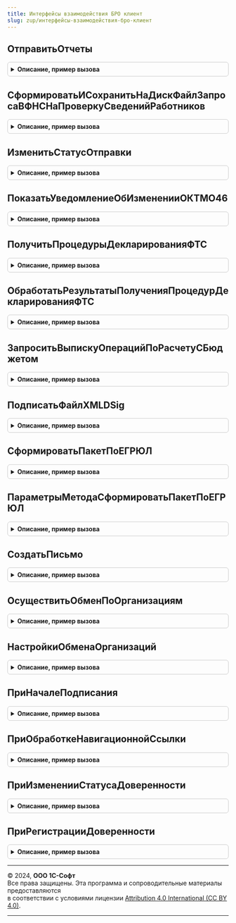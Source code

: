 ```yaml
---
title: Интерфейсы взаимодействия БРО клиент
slug: zup/интерфейсы-взаимодействия-бро-клиент
---
```



## ОтправитьОтчеты
<details style="margin: 1em 0; padding: 0.5em; border: 1px solid #ccc; border-radius: 6px;">

<summary style="font-weight: bold; cursor: pointer;">Описание, пример вызова</summary>

```bsl

// Групповая отправка отчетов
//
// Параметры:
//  ВыполняемоеОповещение	 - ОписаниеОповещения - описание оповещения, вызываемого после завершения отправки.
//  Ссылки					 - Массив - Массив ссылок на рег. отчеты.
//
Процедура ОтправитьОтчеты(ВыполняемоеОповещение, Ссылки) Экспорт
```

Пример вызова
```bsl
ИнтерфейсыВзаимодействияБРОКлиент.ОтправитьОтчеты(ВыполняемоеОповещение, Ссылки) 
```
</details>

## СформироватьИСохранитьНаДискФайлЗапросаВФНСНаПроверкуСведенийРаботников
<details style="margin: 1em 0; padding: 0.5em; border: 1px solid #ccc; border-radius: 6px;">

<summary style="font-weight: bold; cursor: pointer;">Описание, пример вызова</summary>

```bsl

// Процедура создает и записывает на диск файл(-ы) для представления в налоговую инспекцию
// запроса работодателя на проверку ИНН, ФИО, СНИЛС работающих лиц в электронной форме.
//
// Параметры:
//  СтруктураПараметров - Структура - варианты свойств:
//     Вариант 1:
//        * Организация - СправочникСсылка.Организации - организация, по работникам
//                        которой будут формироваться сведения для файла;
//        * ДатаПодписи - Дата - дата, на которую будут формироваться сведения для файла;
//        * РазмерПачки - Число - допустимое количество физических лиц в одном файле
//                        (необязательный параметр, по умолчанию допустимое количество равно 200;
//                        в случае превышения, будет записано необходимое количество файлов).
//     Вариант 2:
//        * РасчетПоСтраховымВзносам - ДокументСсылка.РегламентированныйОтчет - документ,
//                        по данным которого будут формироваться сведения для файла;
//        * РазмерПачки - Число - допустимое количество физических лиц в одном файле
//                        (необязательный параметр, по умолчанию допустимое количество равно 200;
//                        в случае превышения, будет записано необходимое количество файлов).
//
Процедура СформироватьИСохранитьНаДискФайлЗапросаВФНСНаПроверкуСведенийРаботников(СтруктураПараметров) Экспорт
```

Пример вызова
```bsl
ИнтерфейсыВзаимодействияБРОКлиент.СформироватьИСохранитьНаДискФайлЗапросаВФНСНаПроверкуСведенийРаботников(СтруктураПараметров) 
```
</details>

## ИзменитьСтатусОтправки
<details style="margin: 1em 0; padding: 0.5em; border: 1px solid #ccc; border-radius: 6px;">

<summary style="font-weight: bold; cursor: pointer;">Описание, пример вызова</summary>

```bsl

// Процедура предназначена для установки вручную статуса отправки из экранных форм объектов,
// отображаемых на закладке "Отчеты" формы "1С-Отчетность", путем выбора значения из выпадающего списка.
//
// Параметры:
//  ПараметрыИзменения - Структура со свойствами:
//    "Форма" - ФормаКлиентскогоПриложения - форма регл. отчета или уведомления о спецрежимах налогообложения;
//    "Организация" - СправочникСсылка.Организации - организация;
//    "КонтролирующийОрган" - Перечисление.ТипыКонтролирующихОрганов - контролирующий орган;
//    "ТекстВопроса" (необязательный) - Строка - текст предупреждения при попытке установить статус "Сдано".
//
Процедура ИзменитьСтатусОтправки(ПараметрыИзменения) Экспорт
```

Пример вызова
```bsl
ИнтерфейсыВзаимодействияБРОКлиент.ИзменитьСтатусОтправки(ПараметрыИзменения) 
```
</details>

## ПоказатьУведомлениеОбИзмененииОКТМО46
<details style="margin: 1em 0; padding: 0.5em; border: 1px solid #ccc; border-radius: 6px;">

<summary style="font-weight: bold; cursor: pointer;">Описание, пример вызова</summary>

```bsl

// Показывает организациям из Московской области уведомление об изменении ОКТМО в 2018 году.
//
// Параметры:
//   Организация - СправочникСсылка.Организации - ссылка на организацию для которой нужно вывести уведомление.
//   ОповещениеПродолжения - ОписаниеОповещения - описание оповещения, вызываемого после закрытия формы.
//
Процедура ПоказатьУведомлениеОбИзмененииОКТМО46(Организация, ОповещениеПродолжения = Неопределено) Экспорт
```

Пример вызова
```bsl
ИнтерфейсыВзаимодействияБРОКлиент.ПоказатьУведомлениеОбИзмененииОКТМО46(Организация, ОповещениеПродолжения);
```
</details>

## ПолучитьПроцедурыДекларированияФТС
<details style="margin: 1em 0; padding: 0.5em; border: 1px solid #ccc; border-radius: 6px;">

<summary style="font-weight: bold; cursor: pointer;">Описание, пример вызова</summary>

```bsl

// Возвращает процедуры таможенного декларирования на сайте ФТС edata.customs.ru,
// при необходимости, запрашивает логин и пароль портала ФТС и может запомнить их в 1С-Отчетности.
//
// Параметры:
//   ОповещениеОЗавершении - ОписаниеОповещения - описание процедуры, принимающей результат.
//     Результат - структура дополнительных параметров получения при РежимыРаботы.ТолькоПолучитьНастройки = Истина,
//       включает элементы "ПараметрыОтправки" и "ПараметрыСоединения" для вызова функции
//       "ИнтерфейсыВзаимодействияБРОВызовСервера.ПолучитьПроцедурыДекларированияФТСССервера", иначе Массив:
//       * РегистрационныйНомер  - Строка - пример: "10013160/160620/0302033", "null" - не задан
//                                          (для выпущенных и зарегистрированных ДТ всегда задан)
//       * ДатаСоздания          - Строка - пример: "2020-06-16T17:26:16";
//       * ТипПроцедуры          - Строка - пример: "ЭК 10", "ИМ 40", число кода процедуры согласно классификатору
//                                          в решении Комиссии Таможенного союза от 20.09.2010 N 378
//                                          (ред. от 21.04.2020) "О классификаторах, используемых для заполнения
//                                          таможенных документов", приложении 1
//                                          HTTP://www.consultant.ru/document/cons_doc_LAW_105110/ec01d1f8f765126d090770e15d2f714e88c4bc67/
//       * Статус                - Строка - пример: "10", у старых ДТ пустая строка; классификатор статусов
//                                          есть в решении Комиссии Таможенного союза от 20.09.2010 N 378
//                                          (ред. от 21.04.2020) "О классификаторах, используемых для заполнения
//                                          таможенных документов", приложении 14
//                                          HTTP://www.consultant.ru/document/cons_doc_LAW_105110/6b14436828c8d727b30feb8feaf7b8f9585b03cd/
//           Только для РежимПолучения = "":
//       * Примечание            - Строка.
//           Только для РежимПолучения = "ВыпущенныеДТ":
//       * ВсегоТоваровМест      - Строка - пример: "3/2"
//       * ОбщаяСтоимость        - Строка - пример: "8 620 403,79 RUB"
//       * ДатаРешения           - Строка - пример: "16.06.2020"
//       * Отправитель           - Строка - пример: ""MICROSOFT IRELAND OPERATIONS LTD" СО СКЛАДА "TEST" ИНН  КПП "
//       * Получатель            - Строка - пример: "ООО "Тест" ИНН 9620030509 КПП 962001001"
//       * СтранаОтправления     - Строка - пример: "НИДЕРЛАНДЫ"
//       * СтранаНазначения      - Строка - пример: "РОССИЯ"
//       * СтранаПроисхождения   - Строка - пример: "РАЗНЫЕ", "КИТАЙ"
//       * ОтветственныйЗаФинУрегулирование - Строка - пример: "ООО "Тест" ИНН 9620030509 КПП 962001001" (при импорте)
//       * Идентификатор         - Строка - пример: "f9c0e49e-f5b8-3e27-b9b4-84fdf001985c"
//       * ПроцедураВЛК          - Строка - пример: "null"
//       * ДатаРегистрации       - Строка - пример: "2020-06-16T00:00:00"
//       * КодРегистрации        - Строка - пример: "10015160"
//       * ПорядковыйНомер       - Строка - пример: "0305033"
//       * Декларант             - Строка - пример: "ООО "Тест" ИНН 9620030509 КПП 962001001"
//       * ИмяОтправителя        - Строка - пример: ""MICROSOFT IRELAND OPERATIONS LTD" СО СКЛАДА "TEST""
//       * ИмяПолучателя         - Строка - пример: "ООО "Тест""
//       * Модель                - Строка - пример: "AUDRequest"
//       * ИмяСтатуса            - Строка - пример: "Saved"
//       * Версия                - Строка - пример: "4.2.0/1.0.0"
//   Организация           - СправочникСсылка.Организации - ссылка на организацию,
//                                                          настройки обмена с ФТС которой используются.
//   РежимПолучения        - Строка - "ВыпущенныеДТ" для выпущенных и зарегистриорванных деклараций на товары,
//                                    примеры результатов приведены для этого варианта;
//                                  - "" для заводимых вручную в личном кабинете ФТС процедур декларирования.
//   Отборы - Структура с необязательными свойствами, по которым выполняется отбор, если свойства присутствуют, заданы:
//     * ТипПроцедуры         - Строка - "ЭК" - экспорт, "ИМ" - импорт;
//     * ДатаРешенияС         - Дата;
//     * ДатаРешенияПо        - Дата;
//     * РегистрационныйНомер - Строка.
//   РежимыРаботы - Неопределено или Структура, в которой могут быть элементы:
//     * ТолькоПолучитьНастройки                   - Булево - по умолчанию Ложь, только получение или ввод параметров
//                                                   настройки;
//     * ПовторятьЗапросПароляПриОшибке            - Булево - по умолчанию Истина, в том числе учитывается в процедуре
//                                                   "ОбработатьРезультатыПолученияПроцедурДекларированияФТС";
//     * ПоказыватьДиалогПриОшибкеДоступаВИнтернет - Булево - по умолчанию Истина,  в том числе учитывается в процедуре
//                                                   "ОбработатьРезультатыПолученияПроцедурДекларированияФТС".
//
Процедура ПолучитьПроцедурыДекларированияФТС( Экспорт
```

Пример вызова
```bsl
ИнтерфейсыВзаимодействияБРОКлиент.ПолучитьПроцедурыДекларированияФТС();
```
</details>

## ОбработатьРезультатыПолученияПроцедурДекларированияФТС
<details style="margin: 1em 0; padding: 0.5em; border: 1px solid #ccc; border-radius: 6px;">

<summary style="font-weight: bold; cursor: pointer;">Описание, пример вызова</summary>

```bsl

// Обрабатывает результаты получения процедур таможенного декларирования товаров с сайта ФТС.
//
// Параметры:
//   ОповещениеОЗавершении - ОписаниеОповещения - описание процедуры, принимающей результат.
//     Результат - при незаданном оповещении "ОповещениеОПолученииНастроек" принимает результат вместо него,
//                 а также принимает Массив с полученными таможенными декларациями, формат описан в оповещении
//                 процедуры "ПолучитьПроцедурыДекларированияФТС".
//   ПроцедурыДекларирования - Неопределено или Массив процедур декларирования, результат функции
//                             "ИнтерфейсыВзаимодействияБРОВызовСервера.ПолучитьПроцедурыДекларированияФТСССервера".
//   ДополнительныеПараметрыПолучения - Структура - результат вызова процедуры "ПолучитьПроцедурыДекларированияФТС"
//                                                  при РежимыРаботы.ТолькоПолучитьНастройки = Истина,
//                                                  возвращает результаты в оповещение, заданное этой процедурой.
//   ОповещениеОПолученииНастроек - ОписаниеОповещения - описание процедуры, принимающей результат получения настроек,
//                                                       при незаданном значении вызывается "ОповещениеОЗавершении".
//     Результат - структура дополнительных параметров получения при РежимыРаботы.ТолькоПолучитьНастройки = Истина
//                 вызова процедуры "ПолучитьПроцедурыДекларированияФТС" в случае повтора попытки соединения
//                 или ввоза пароля.
//
Процедура ОбработатьРезультатыПолученияПроцедурДекларированияФТС( Экспорт
```

Пример вызова
```bsl
ИнтерфейсыВзаимодействияБРОКлиент.ОбработатьРезультатыПолученияПроцедурДекларированияФТС();
```
</details>

## ЗапроситьВыпискуОперацийПоРасчетуСБюджетом
<details style="margin: 1em 0; padding: 0.5em; border: 1px solid #ccc; border-radius: 6px;">

<summary style="font-weight: bold; cursor: pointer;">Описание, пример вызова</summary>

```bsl

Процедура ЗапроситьВыпискуОперацийПоРасчетуСБюджетом(ОповещениеОЗавершении, Организация, РегистрацияВНалоговомОргане, Год) Экспорт
```

Пример вызова
```bsl
ИнтерфейсыВзаимодействияБРОКлиент.ЗапроситьВыпискуОперацийПоРасчетуСБюджетом(ОповещениеОЗавершении, Организация, РегистрацияВНалоговомОргане, Год) 
```
</details>

## ПодписатьФайлXMLDSig
<details style="margin: 1em 0; padding: 0.5em; border: 1px solid #ccc; border-radius: 6px;">

<summary style="font-weight: bold; cursor: pointer;">Описание, пример вызова</summary>

```bsl

// Подписать файл XML в формате XMLDSig сертификатом учетной записи документообороат или заданным явно,
// по умолчанию в формате, используемом для СЗВ-ТД.
//
// Параметры:
//   ОповещениеОЗавершении      - ОписаниеОповещения - описание процедуры, принимающей результат.
//     Результат                  - Строка - адрес временного хранилища с двоичными данными подписанного файла,
//                                  Неопределено - при ошибке.
//   ОрганизацияИлиСертификат   - СправочникСсылка.Организации или
//                                СправочникСсылка.УчетныеЗаписиДокументооборота или,
//                                Строка - отпечаток сертификата или,
//                                Структура - структура свойств сертификата в формате
//                                  "КриптографияЭДКОКлиент.НайтиСертификат".
//   АдресДанных                - Строка - адрес временного хранилища с двоичными данными файла, который нужно
//                                  подписать.
//   НастройкиПодписи           - Неопределено - при незаданном значении используются настройки для подписи СЗВ-ТД,
//                                Структура - может передавать специфические настройки подписи, в формате, используемом
//                                  в обработке "ДокументооборотСКонтролирующимиОрганами"
//                                  форме "КонтейнерКлиентскихМетодов" у процедуры "ПодписатьФайлXMLDSig".
//
Процедура ПодписатьФайлXMLDSig( Экспорт
```

Пример вызова
```bsl
ИнтерфейсыВзаимодействияБРОКлиент.ПодписатьФайлXMLDSig();
```
</details>

## СформироватьПакетПоЕГРЮЛ
<details style="margin: 1em 0; padding: 0.5em; border: 1px solid #ccc; border-radius: 6px;">

<summary style="font-weight: bold; cursor: pointer;">Описание, пример вызова</summary>

```bsl

// Объединяет сканы в многостраничные tif-документы, затем подписывает их и формирует пакет для ФНС.
//
// Параметры:
//  Параметры	 - Структура - описание см в методе ПараметрыМетодаСформироватьПакетПоЕГРЮЛ
//
Процедура СформироватьПакетПоЕГРЮЛ(Параметры) Экспорт
```

Пример вызова
```bsl
ИнтерфейсыВзаимодействияБРОКлиент.СформироватьПакетПоЕГРЮЛ(Параметры) 
```
</details>

## ПараметрыМетодаСформироватьПакетПоЕГРЮЛ
<details style="margin: 1em 0; padding: 0.5em; border: 1px solid #ccc; border-radius: 6px;">

<summary style="font-weight: bold; cursor: pointer;">Описание, пример вызова</summary>

```bsl

// Описание параметров для метода СформироватьПакетПоЕГРЮЛ
//
// Параметры:
//  ОповещениеОЗавершении	 - ОповещениеОповещения - в данную процедуру будет передан результат:
//								Структура:
//									* Выполнено - Булево
//									* Адрес - Строка - Адрес во временном хранилище, в котором содержатся двоичные данные пакета.
//											Неопределено, если Выполнено Ложь.
//									* ИмяПакета - Строка - Имя файла архива. Неопределено, если Выполнено Ложь.
//									* ТекстИнформации - Строка
//									* ОтправкаСсылка - СправочникСсылка.ОтправкиРегистрацияЮЛ
//									* ТипОшибки - Число
//								или
//								Неопределено - в случае если пользователь нажал Отменить в форме выбора сертификата
//												или в форме ввода пароля для облачного сертификата
//  Заявление	 			 - ДокументСсылка.УведомлениеОСпецрежимахНалогообложения
//  КодНО		 			 - Строка(4) - код налогового органа, в который будет подаваться заявление
//  ОписаниеФайлов			 - Массив структур - содержит структуры с описанием приложенных сканов:
//								* ВидДокумента - Перечисление.ВидыДокументовДляЭлГосРегистрации - вид документа
// 								* АдресаФайлов - Массив - Массив адресов сканов во временном хранилище, содержащих двоичные
// 										данные файлов. Последовательность адресов в массиве	будет определять последовательность
//										листов в итоговом tif. Разрешены следующие форматы сканов - BMP, GIF, JPEG, PNG, TIFF.
//								* ТипыСодержимогоЗаявления - Перечисления.ТипыСодержимогоФайлов.XML, если заявление в формате XML,
//										отсутствует или пустое в остальных случаях
//  СпособПредоставленияОтвета - Перечисление.СпособыОтветаНаЭлГосРегистрацию - Способ получения ответа от ФНС
//	ЭлПочтаЗаявителя 		 - Строка - электронная почта заявителя
//	ИННЗаявителя 		     - Строка(12) - ИНН физ.лица заявителя. Пустая строка или строка из 12 нулей, если ИНН отсутствует
//	ПодписатьПакет			 - Булево - показать кнопку "Подписать" на форме
//	ОтправитьПакет			 - Булево - показать кнопку "Подписать и отправить" на форме
//	ВыводитьСообщения		 - Булево - выводить сообщения пользователю об статусе отправки или формирования пакета
//
Функция ПараметрыМетодаСформироватьПакетПоЕГРЮЛ() Экспорт
```

Пример вызова
```bsl
Результат = ИнтерфейсыВзаимодействияБРОКлиент.ПараметрыМетодаСформироватьПакетПоЕГРЮЛ() 
```
</details>

## СоздатьПисьмо
<details style="margin: 1em 0; padding: 0.5em; border: 1px solid #ccc; border-radius: 6px;">

<summary style="font-weight: bold; cursor: pointer;">Описание, пример вызова</summary>

```bsl

// Открыть форму отправки письма в контролирующие органы
//
// Параметры:
//  Форма                     - ФормаКлиентскогоПриложения - владелец,
//  Организация               - Справочники.ОрганизацияСсылка,
//  КонтролирующийОрган       - Строка - "ФНС", "ПФР" или "ФСГС",
//  КодКонтролирующегоОргана  - Строка - при незаполненном значении подставляется из свойств организации,
//  Тема                      - Строка - при незаполненном значении берется из имени первого вложения,
//  Вложения - СписокЗначений - значение задает адрес во временном хранилище двоичных данных вложения, представление задает имя файла вложения,
//  ДополнительныеРеквизиты   - Структура:
//    * Содержание  - Строка - необязательный ключ, при незаполненном значении берется тема,
//    * Комментарий - Строка - необязательный ключ,
//    * Категория   - Строка - необязательный ключ, определяется автоматически по имени вложения.
//
Процедура СоздатьПисьмо( Экспорт
```

Пример вызова
```bsl
ИнтерфейсыВзаимодействияБРОКлиент.СоздатьПисьмо();
```
</details>

## ОсуществитьОбменПоОрганизациям
<details style="margin: 1em 0; padding: 0.5em; border: 1px solid #ccc; border-radius: 6px;">

<summary style="font-weight: bold; cursor: pointer;">Описание, пример вызова</summary>

```bsl

// Осуществляет обмен с получением входящих документов, получением и отправкой ответных квитанций.
// Для проверки, что обмен с контролирующим органом доступен у организации, можно использовать вызов вида:
// ИнтерфейсыВзаимодействияБРО.ПодключенДокументооборотСКонтролирующимОрганом(Организация, КонтролирующийОрган, Ложь)
//
// Параметры:
//   Форма                      - ФормаКлиентскогоПриложения - вызывающая форма, при значении Неопределено используется
//                                встроенная скрытая форма, форма может использоваться как владелец окон, при получении
//                                уникальных идентификаторов.
//   Организации                - СправочникСсылка.Организация или их Массив - при значении Неопределено обмен
//                                осуществляется по учетным записям документооборота всех организаций, кроме
//                                помеченных на удаление.
//   ВыполняемоеОповещение      - ОписаниеОповещения - описание необязательного оповещения, вызываемого после
//                                завершения обмена, при этом на экране может быть отображен диалог с результатами обмена.
//   КонтролирующийОрган        - Строка - если гос. орган задан, обмен, по возможности, выполняется только с ним,
//                                примеры: "ФНС", "ПФР", "ФСГС", "ФСС", "ФСРАР", "РПН", "ФТС", "БанкРоссии".
//   СсылкаНаОтправляемыйОбъект - ДокументСсылка, СправочникСсылка - ссылка на отчет, если нужно обновить состояние
//                                только этого отчета.
//
Процедура ОсуществитьОбменПоОрганизациям( Экспорт
```

Пример вызова
```bsl
ИнтерфейсыВзаимодействияБРОКлиент.ОсуществитьОбменПоОрганизациям();
```
</details>

## НастройкиОбменаОрганизаций
<details style="margin: 1em 0; padding: 0.5em; border: 1px solid #ccc; border-radius: 6px;">

<summary style="font-weight: bold; cursor: pointer;">Описание, пример вызова</summary>

```bsl

// Получение настроек обмена, свойств сертификата. Описание вызова см. в одноименной процедуре
// обработки "ДокументооборотСКонтролирующимиОрганами", формы "КонтейнерКлиентскихМетодов".
//
// Пример вызова:
//   ИнтерфейсыВзаимодействияБРОКлиент.НастройкиОбменаОрганизаций(Оповещение, Организация);
//
// Пример обработки результата оповещения:
//   Если Результат <> Неопределено И Результат.НастройкиОбмена[0].СвойстваСертификатаРуководителя <> Неопределено Тогда
//     СвойстваСубъекта = КриптографияЭДКОКлиентСервер.РазобратьСтрокуСубъекта(
//       Результат.НастройкиОбмена[0].СвойстваСертификатаРуководителя.Владелец);
//     ФИО = СокрЛП(СвойстваСубъекта["SN"] + " " + СвойстваСубъекта["GN"]);
//   Иначе
//     ФИО = "";
//   КонецЕсли;
Процедура НастройкиОбменаОрганизаций( Экспорт
```

Пример вызова
```bsl
ИнтерфейсыВзаимодействияБРОКлиент.НастройкиОбменаОрганизаций();
```
</details>

## ПриНачалеПодписания
<details style="margin: 1em 0; padding: 0.5em; border: 1px solid #ccc; border-radius: 6px;">

<summary style="font-weight: bold; cursor: pointer;">Описание, пример вызова</summary>

```bsl

// При подписи доверенности справочника "МашиночитаемыеДоверенности",
// описание см. МашиночитаемыеДоверенностиФНСКлиентПереопределяемый.ПриНачалеПодписания
//
Процедура ПриНачалеПодписания(Организации, Файл, Полномочия, Оповещение, СтандартнаяОбработка) Экспорт
```

Пример вызова
```bsl
ИнтерфейсыВзаимодействияБРОКлиент.ПриНачалеПодписания(Организации, Файл, Полномочия, Оповещение, СтандартнаяОбработка) 
```
</details>

## ПриОбработкеНавигационнойСсылки
<details style="margin: 1em 0; padding: 0.5em; border: 1px solid #ccc; border-radius: 6px;">

<summary style="font-weight: bold; cursor: pointer;">Описание, пример вызова</summary>

```bsl

// При обработке навигационной ссылки доверенности справочника "МашиночитаемыеДоверенности",
// описание см. МашиночитаемыеДоверенностиФНСКлиентПереопределяемый.ПриОбработкеНавигационнойСсылки
//
Процедура ПриОбработкеНавигационнойСсылки( Экспорт
```

Пример вызова
```bsl
ИнтерфейсыВзаимодействияБРОКлиент.ПриОбработкеНавигационнойСсылки();
```
</details>

## ПриИзмененииСтатусаДоверенности
<details style="margin: 1em 0; padding: 0.5em; border: 1px solid #ccc; border-radius: 6px;">

<summary style="font-weight: bold; cursor: pointer;">Описание, пример вызова</summary>

```bsl

// При изменении статуса доверенности справочника "МашиночитаемыеДоверенности",
// описание см. МашиночитаемыеДоверенностиФНСКлиентПереопределяемый.ПриИзмененииСтатусаДоверенности
//
Процедура ПриИзмененииСтатусаДоверенности(СтатусыДоверенностей) Экспорт
```

Пример вызова
```bsl
ИнтерфейсыВзаимодействияБРОКлиент.ПриИзмененииСтатусаДоверенности(СтатусыДоверенностей) 
```
</details>

## ПриРегистрацииДоверенности
<details style="margin: 1em 0; padding: 0.5em; border: 1px solid #ccc; border-radius: 6px;">

<summary style="font-weight: bold; cursor: pointer;">Описание, пример вызова</summary>

```bsl

// При изменении статуса доверенности справочника "МашиночитаемыеДоверенности",
// описание см. МашиночитаемыеДоверенностиФНСКлиентПереопределяемый.ПриРегистрацииДоверенности
//
Процедура ПриРегистрацииДоверенности(Доверенность, СтандартнаяОбработка, ОбработчикЗавершения) Экспорт
```

Пример вызова
```bsl
ИнтерфейсыВзаимодействияБРОКлиент.ПриРегистрацииДоверенности(Доверенность, СтандартнаяОбработка, ОбработчикЗавершения) 
```
</details>

---

© 2024, **ООО 1С-Софт**  
Все права защищены. Эта программа и сопроводительные материалы предоставляются  
в соответствии с условиями лицензии [Attribution 4.0 International (CC BY 4.0)](https://creativecommons.org/licenses/by/4.0/legalcode).

---
